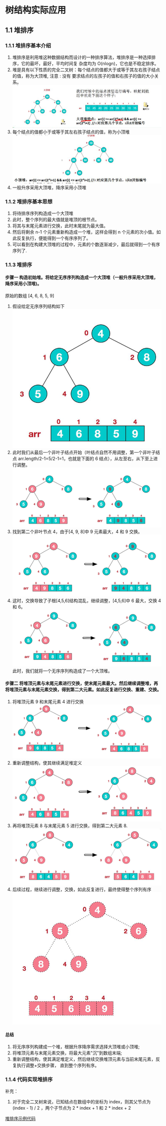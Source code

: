 # 树结构实际应用

## 1.1 堆排序
### 1.1.1 堆排序基本介绍
1) 堆排序是利用堆这种数据结构而设计的一种排序算法，堆排序是一种选择排序，它的最坏，最好，平均时间复 杂度均为 O(nlogn)，它也是不稳定排序。 
2) 堆是具有以下性质的完全二叉树：每个结点的值都大于或等于其左右孩子结点的值，称为大顶堆, 注意 : 没有 要求结点的左孩子的值和右孩子的值的大小关系。   
![img.png](img/017-大顶堆示意图.png)
3) 每个结点的值都小于或等于其左右孩子结点的值，称为小顶堆    
![img.png](img/018-小顶堆示意图.png)   
4) 一般升序采用大顶堆，降序采用小顶堆

### 1.1.2 堆排序基本思想 
1) 将待排序序列构造成一个大顶堆 
2) 此时，整个序列的最大值就是堆顶的根节点。 
3) 将其与末尾元素进行交换，此时末尾就为最大值。 
4) 然后将剩余 n-1 个元素重新构造成一个堆，这样会得到 n 个元素的次小值。如此反复执行，便能得到一个有序序列了。
5) 可以看到在构建大顶堆的过程中，元素的个数逐渐减少，最后就得到一个有序序列了.

### 1.1.3 堆排序
#### 步骤一 构造初始堆。将给定无序序列构造成一个大顶堆（一般升序采用大顶堆，降序采用小顶堆)。   
原始的数组 [4, 6, 8, 5, 9]

1) 假设给定无序序列结构如下   
![堆排序示意图-1.png](img/019-堆排序示意图-1.png)   
2) 此时我们从最后一个非叶子结点开始（叶结点自然不用调整，第一个非叶子结点 arr.length/2-1=5/2-1=1，也就是下面的 6 结点），从左至右，从下至上进行调整。   
![堆排序示意图-2.png](img/020-堆排序示意图-2.png)   
3) 找到第二个非叶节点 4，由于[4, 9, 8]中 9 元素最大，4 和 9 交换。      
![堆排序示意图-3.png](img/021-堆排序示意图-3.png)   
4) 这时，交换导致了子根[4,5,6]结构混乱，继续调整，[4,5,6]中 6 最大，交换 4 和 6。   
![堆排序示意图-4.png](img/022-堆排序示意图-4.png)   
此时，我们就将一个无序序列构造成了一个大顶堆。   

#### 步骤二 将堆顶元素与末尾元素进行交换，使末尾元素最大。然后继续调整堆，再将堆顶元素与末尾元素交换，得到第二大元素。如此反复进行交换、重建、交换。
1) 将堆顶元素 9 和末尾元素 4 进行交换   
![堆排序示意图-5.png](img/023-堆排序示意图-5.png)   
2) 重新调整结构，使其继续满足堆定义   
![堆排序示意图-6.png](img/024-堆排序示意图-6.png)    
3) 再将堆顶元素 8 与末尾元素 5 进行交换，得到第二大元素 8.   
![堆排序示意图-7.png](img/025-堆排序示意图-7.png)   
4) 后续过程，继续进行调整，交换，如此反复进行，最终使得整个序列有序   
![堆排序示意图-8.png](img/026-堆排序示意图-8.png)   

#### 总结
1) 将无序序列构建成一个堆，根据升序降序需求选择大顶堆或小顶堆; 
2) 将堆顶元素与末尾元素交换，将最大元素"沉"到数组末端; 
3) 重新调整结构，使其满足堆定义，然后继续交换堆顶元素与当前末尾元素，反复执行调整+交换步骤， 直到整个序列有序。

### 1.1.4 代码实现堆排序
补充：   
1) 对于完全二叉树来说，已知结点在数组中的坐标为 index，则其父节点为 (index - 1) / 2 ，两个子节点为 2 * index + 1 和 2 * index + 2

[堆排序示例代码](../src/_09树结构实际应用/_01堆排序/HeapSort.java)
